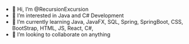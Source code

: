 - 👋 Hi, I’m @RecursionExcursion
- 👀 I’m interested in Java and C# Development
- 🌱 I’m currently learning Java, JavaFX, SQL, Spring, SpringBoot, CSS, BootStrap, HTML, JS, React, C#, 
- 💞️ I’m looking to collaborate on anything

<!---
RecursionExcursion/RecursionExcursion is a ✨ special ✨ repository because its `README.md` (this file) appears on your GitHub profile.
You can click the Preview link to take a look at your changes.
--->
